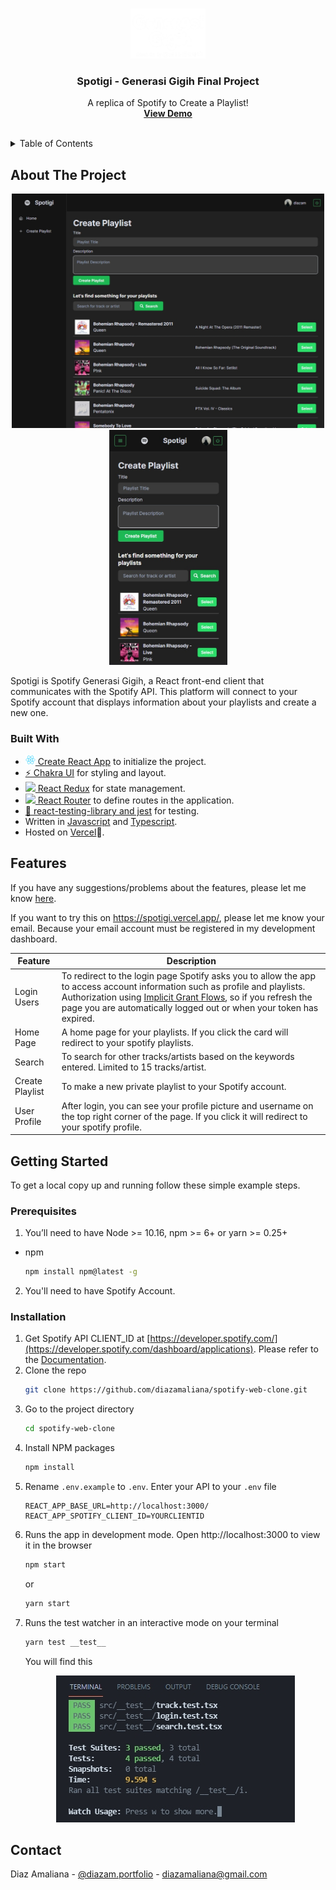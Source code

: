 <!-- PROJECT LOGO -->
<br />
<p align="center">
  <a href="https://github.com/diazamaliana/spotify-web-clone">
    <img src="https://raw.githubusercontent.com/diazamaliana/spotify-web-clone/master/shoots/logo.png" alt="Logo" width="120" >
  </a>

  <h3 align="center">Spotigi - Generasi Gigih Final Project</h3>

  <p align="center">
    A replica of Spotify to Create a Playlist!
    <br />
    <a href="https://youtu.be/GZCy6BwRH3M"><strong>View Demo</strong></a>
    <br />
    <br />
  </p>
</p>


<!-- TABLE OF CONTENTS -->
<details >
  <summary>Table of Contents</summary>
  <ol>
    <li>
      <a href="#about-the-project">About The Project</a>
      <ul>
        <li><a href="#built-with">Built With</a></li>
      </ul>
    </li>
    <li><a href="#features">Features</a></li>
    <li>
      <a href="#getting-started">Getting Started</a>
      <ul>
        <li><a href="#prerequisites">Prerequisites</a></li>
        <li><a href="#installation">Installation</a></li>
      </ul>
    </li>
    <li><a href="#contact">Contact</a></li>
  </ol>
</details>



<!-- ABOUT THE PROJECT -->
## About The Project

<p align="center">
  <img src="https://raw.githubusercontent.com/diazamaliana/spotify-web-clone/master/shoots/shoot-web-1.jpg" width='500' alt='shoot on web'/>
  <img src="https://raw.githubusercontent.com/diazamaliana/spotify-web-clone/master/shoots/shoot-mobile.jpg" width='189' alt='shoot on mobile' /> 
</p>

Spotigi is Spotify Generasi Gigih, a React front-end client that communicates with the Spotify API. This platform will connect to your Spotify account  that displays information about your playlists and create a new one.


### Built With

- [<img src='https://github.com/diazamaliana/spotify-web-clone/blob/master/public/logo192.png?raw=true' width='16'/> Create React App](https://create-react-app.dev/) to initialize the project.
- [⚡️ Chakra UI](https://chakra-ui.com/docs/getting-started) for styling and layout.
- [<img src='https://react-redux.js.org/img/redux_white.svg' width='16'/> React Redux](https://react-redux.js.org/) for state management.
- [<img src='https://iconape.com/wp-content/files/sm/371377/svg/371377.svg' width='16'/> React Router](https://reactrouter.com/web/guides/quick-start) to define routes in the application.
- [🐙 react-testing-library and jest](https://testing-library.com/) for testing.
- Written in [Javascript](https://developer.mozilla.org/en-US/docs/Web/JavaScript) and [Typescript](https://www.typescriptlang.org/).
- Hosted on [Vercel](https://vercel.com/)🚀.

<!-- FEATURES THE PROJECT -->
##  Features
If you have any suggestions/problems about the features, please let me know [here](https://github.com/diazamaliana/spotify-web-clone/issues).

If you want to try this on https://spotigi.vercel.app/, please let me know your email. Because your email account must be registered in my development dashboard.

| Feature         | Description   |
| --------------- | ------------- |
|  Login Users    | To redirect to the login page Spotify asks you to allow the app to access account information such as profile and playlists.  Authorization using [Implicit Grant Flows](https://developer.spotify.com/documentation/general/guides/authorization-guide/#implicit-grant-flow), so if you refresh the page you are automatically logged out or when your token has expired. |
| Home Page       | A home page for your playlists. If you click the card will redirect to your spotify playlists.  |
| Search          | To search for other tracks/artists based on the keywords entered. Limited to 15 tracks/artist.|
| Create Playlist | To make a new private playlist to your Spotify account. |
| User Profile    | After login, you can see your profile picture and username on the top right corner of the page. If you click it will redirect to your spotify profile.|

<!-- GETTING STARTED -->
## Getting Started

To get a local copy up and running follow these simple example steps.

### Prerequisites

1. You’ll need to have Node >= 10.16, npm >= 6+ or yarn >= 0.25+
* npm
  ```sh
  npm install npm@latest -g
  ```
2. You'll need to have Spotify Account.

### Installation

1. Get Spotify API CLIENT_ID at [https://developer.spotify.com/](https://developer.spotify.com/dashboard/applications). Please refer to  the [Documentation](https://developer.spotify.com/documentation/general/guides/app-settings/).
2. Clone the repo
   ```sh
   git clone https://github.com/diazamaliana/spotify-web-clone.git
   ```
3. Go to the project directory
    ```sh
   cd spotify-web-clone
   ```
4. Install NPM packages
   ```sh
   npm install
   ```
5. Rename `.env.example` to `.env`. Enter your API to your `.env` file
   ```JS
   REACT_APP_BASE_URL=http://localhost:3000/
   REACT_APP_SPOTIFY_CLIENT_ID=YOURCLIENTID
   ```
6. Runs the app in development mode. Open http://localhost:3000 to view it in the browser
    ```sh
   npm start
   ```
   or 
    ```sh
   yarn start
   ```
7. Runs the test watcher in an interactive mode on your terminal
    ```sh
    yarn test __test__
    ```
    You will find this 
    <p align="center">
       <img src='https://raw.githubusercontent.com/diazamaliana/spotify-web-clone/master/shoots/__test__2.jpg' alt='testing shoots'/>
    </p>



<!-- CONTACT -->
## Contact

Diaz Amaliana - [@diazam.portfolio](https://www.instagram.com/diazam.portfolio/) - diazamaliana@gmail.com

